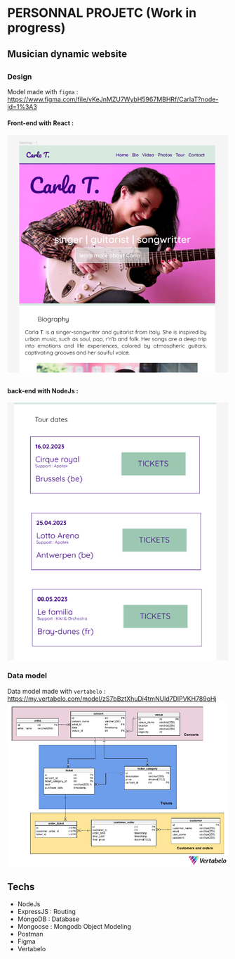 # PERSONNAL PROJETC (Work in progress)

## Musician dynamic website

##

### Design

Model made with `figma` :
https://www.figma.com/file/vKeJnMZU7WybH5967MBHRf/CarlaT?node-id=1%3A3

#### Front-end with React :

![dataModel](images/Desktop.png)

##

#### back-end with NodeJs :

![dataModel](images/Tour_dates.png)

### Data model

Data model made with `vertabelo` :
https://my.vertabelo.com/model/zS7bBztXhuDi4tmNUld7DlPVKH789oHj
![dataModel](images/DataModel.png)

## Techs

- NodeJs
- ExpressJS : Routing
- MongoDB : Database
- Mongoose : Mongodb Object Modeling
- Postman
- Figma
- Vertabelo
